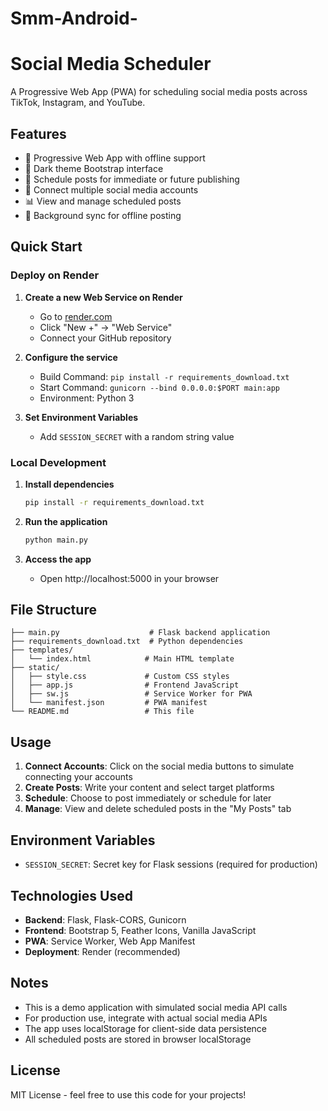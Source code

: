 # Smm-Android-
# Social Media Scheduler

A Progressive Web App (PWA) for scheduling social media posts across TikTok, Instagram, and YouTube.

## Features

- 📱 Progressive Web App with offline support
- 🌙 Dark theme Bootstrap interface
- 📅 Schedule posts for immediate or future publishing
- 🔗 Connect multiple social media accounts
- 📊 View and manage scheduled posts
- 🔄 Background sync for offline posting

## Quick Start

### Deploy on Render

1. **Create a new Web Service on Render**
   - Go to [render.com](https://render.com)
   - Click "New +" → "Web Service"
   - Connect your GitHub repository

2. **Configure the service**
   - Build Command: `pip install -r requirements_download.txt`
   - Start Command: `gunicorn --bind 0.0.0.0:$PORT main:app`
   - Environment: Python 3

3. **Set Environment Variables**
   - Add `SESSION_SECRET` with a random string value

### Local Development

1. **Install dependencies**
   ```bash
   pip install -r requirements_download.txt
   ```

2. **Run the application**
   ```bash
   python main.py
   ```

3. **Access the app**
   - Open http://localhost:5000 in your browser

## File Structure

```
├── main.py                    # Flask backend application
├── requirements_download.txt  # Python dependencies
├── templates/
│   └── index.html            # Main HTML template
├── static/
│   ├── style.css             # Custom CSS styles
│   ├── app.js                # Frontend JavaScript
│   ├── sw.js                 # Service Worker for PWA
│   └── manifest.json         # PWA manifest
└── README.md                 # This file
```

## Usage

1. **Connect Accounts**: Click on the social media buttons to simulate connecting your accounts
2. **Create Posts**: Write your content and select target platforms
3. **Schedule**: Choose to post immediately or schedule for later
4. **Manage**: View and delete scheduled posts in the "My Posts" tab

## Environment Variables

- `SESSION_SECRET`: Secret key for Flask sessions (required for production)

## Technologies Used

- **Backend**: Flask, Flask-CORS, Gunicorn
- **Frontend**: Bootstrap 5, Feather Icons, Vanilla JavaScript
- **PWA**: Service Worker, Web App Manifest
- **Deployment**: Render (recommended)

## Notes

- This is a demo application with simulated social media API calls
- For production use, integrate with actual social media APIs
- The app uses localStorage for client-side data persistence
- All scheduled posts are stored in browser localStorage

## License

MIT License - feel free to use this code for your projects!
